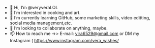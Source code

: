 - 👋 Hi, I’m @veryveraLOL
- 👀 I’m interested in cooking and art.
- 🌱 I’m currently learning GitHub, some marketing skills, video editting, social media management,etc.
- 💞️ I’m looking to collaborate on anything, maybe.
- 📫 How to reach me ->> E-mail: vira6529@gmail.com  or DM my Instagram ( https://www.instagram.com/vera_wishes/

<!---
veryveraLOL/veryveraLOL is a ✨ special ✨ repository because its `README.md` (this file) appears on your GitHub profile.
You can click the Preview link to take a look at your changes.
--->
